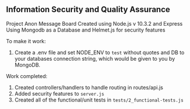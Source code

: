 Information Security and Quality Assurance
------

Project Anon Message Board
Created using Node.js v 10.3.2 and Express
Using Mongodb as a Database and Helmet.js for security features

To make it work:
1) Create a .env file and set NODE_ENV to `test` without quotes and DB to your databases connection string, which would be given to you by MongoDB. 

Work completed:
1) Created controllers/handlers to handle routing in routes/api.js
2) Added security features to `server.js`
3) Created all of the functional/unit tests in `tests/2_functional-tests.js`


